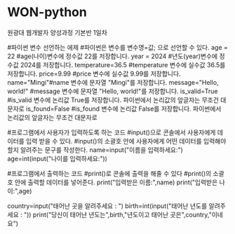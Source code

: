 # WON-python
원광대 웹개발자 양성과정 기본반 1일차

#파이썬 변수 선언하는 에제
#파이썬은 변수를 변수명=값; 으로 선언할 수 있다.
age = 22 #age(나이)변수에 정수값 22를 저장합니다.
year = 2024 #년도(year)변수에 정수값 2024를 저장합니다.
temperature=36.5 #temperature 변수에 실수값 36.5를 저장합니다.
price=9.99 #price 변수에 실수값 9.99를 저장합니다.
name="Mingi"#name 변수에 문자열 "Mingi"를 저장합니다.
message="Hello, world!" #message 변수에 문자열 "Hello, world!"를 저장합니다.
is_valid=True #is_valid 변수에 논리값 True를 저장합니다. 파이썬에서 논리값의 앞글자는 무조건 대문자로
is_found=False #is_found 변수에 논리값 False를 저장합니다. 파이썬에서 논리값의 앞글자는 무조건 대문자로

#프로그램에서 사용자가 입력하도록 하는 코드
#input()으로 콘솔에서 사용자에게 데이터를 입력 받을 수 있다.
#input()의 소괄호 안에 사용자에게 어떤 데이터를 입력해야할지 알려주는 문구를 작성한다.
name=input("이름을 입력하세요:")
age=int(input("나이를 입력하세요:"))

#프로그램에서 출력하는 코드
#print()로 콘솔에 출력을 해줄 수 있다
#print()의 소괄호 안에 출력할 데이터를 넣어준다.
print("입력받은 이름:",name)
print("입력받은 나이:",age)

country=input("태어난 곳을 알려주세요 : ")
birth=int(input("태어난 년도를 알려주세요 : "))
print("당신이 태어난 년도는",birth,"년도이고 태어난 곳은",country,"이네요")
